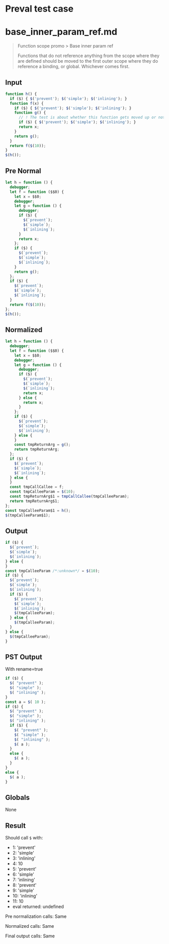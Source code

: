 # Preval test case

# base_inner_param_ref.md

> Function scope promo > Base inner param ref
>
> Functions that do not reference anything from the scope where they are defined should be moved to the first outer scope where they do reference a binding, or global. Whichever comes first.

## Input

`````js filename=intro
function h() {
  if ($) { $('prevent'); $('simple'); $('inlining'); }
  function f(x) {
    if ($) { $('prevent'); $('simple'); $('inlining'); }
    function g() {
      // ! The test is about whether this function gets moved up or not
      if ($) { $('prevent'); $('simple'); $('inlining'); }
      return x;
    }
    return g();
  }
  return f($(10));
}
$(h());
`````

## Pre Normal


`````js filename=intro
let h = function () {
  debugger;
  let f = function ($$0) {
    let x = $$0;
    debugger;
    let g = function () {
      debugger;
      if ($) {
        $(`prevent`);
        $(`simple`);
        $(`inlining`);
      }
      return x;
    };
    if ($) {
      $(`prevent`);
      $(`simple`);
      $(`inlining`);
    }
    return g();
  };
  if ($) {
    $(`prevent`);
    $(`simple`);
    $(`inlining`);
  }
  return f($(10));
};
$(h());
`````

## Normalized


`````js filename=intro
let h = function () {
  debugger;
  let f = function ($$0) {
    let x = $$0;
    debugger;
    let g = function () {
      debugger;
      if ($) {
        $(`prevent`);
        $(`simple`);
        $(`inlining`);
        return x;
      } else {
        return x;
      }
    };
    if ($) {
      $(`prevent`);
      $(`simple`);
      $(`inlining`);
    } else {
    }
    const tmpReturnArg = g();
    return tmpReturnArg;
  };
  if ($) {
    $(`prevent`);
    $(`simple`);
    $(`inlining`);
  } else {
  }
  const tmpCallCallee = f;
  const tmpCalleeParam = $(10);
  const tmpReturnArg$1 = tmpCallCallee(tmpCalleeParam);
  return tmpReturnArg$1;
};
const tmpCalleeParam$1 = h();
$(tmpCalleeParam$1);
`````

## Output


`````js filename=intro
if ($) {
  $(`prevent`);
  $(`simple`);
  $(`inlining`);
} else {
}
const tmpCalleeParam /*:unknown*/ = $(10);
if ($) {
  $(`prevent`);
  $(`simple`);
  $(`inlining`);
  if ($) {
    $(`prevent`);
    $(`simple`);
    $(`inlining`);
    $(tmpCalleeParam);
  } else {
    $(tmpCalleeParam);
  }
} else {
  $(tmpCalleeParam);
}
`````

## PST Output

With rename=true

`````js filename=intro
if ($) {
  $( "prevent" );
  $( "simple" );
  $( "inlining" );
}
const a = $( 10 );
if ($) {
  $( "prevent" );
  $( "simple" );
  $( "inlining" );
  if ($) {
    $( "prevent" );
    $( "simple" );
    $( "inlining" );
    $( a );
  }
  else {
    $( a );
  }
}
else {
  $( a );
}
`````

## Globals

None

## Result

Should call `$` with:
 - 1: 'prevent'
 - 2: 'simple'
 - 3: 'inlining'
 - 4: 10
 - 5: 'prevent'
 - 6: 'simple'
 - 7: 'inlining'
 - 8: 'prevent'
 - 9: 'simple'
 - 10: 'inlining'
 - 11: 10
 - eval returned: undefined

Pre normalization calls: Same

Normalized calls: Same

Final output calls: Same
